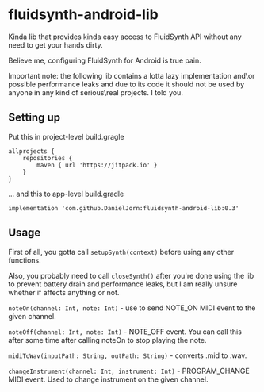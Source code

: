# fluidsynth-android-lib

Kinda lib that provides kinda easy access to FluidSynth API without any need to get your hands dirty.

Believe me, configuring FluidSynth for Android is true pain.

Important note: the following lib contains a lotta lazy implementation and\or possible performance leaks and due to its code it should not be used by anyone in any kind of serious\real projects. I told you.

## Setting up

Put this in project-level build.gragle

```
allprojects {
    repositories {
        maven { url 'https://jitpack.io' }
    }
}
```

... and this to app-level build.gradle

```
implementation 'com.github.DanielJorn:fluidsynth-android-lib:0.3'
```

## Usage

First of all, you gotta call ```setupSynth(context)``` before using any other functions.

Also, you probably need to call ```closeSynth()``` after you're done using the lib to prevent battery drain and performance leaks, but I am really unsure whether if affects anything or not.

```noteOn(channel: Int, note: Int)``` - use to send NOTE_ON MIDI event to the given channel.

```noteOff(channel: Int, note: Int)``` - NOTE_OFF event. You can call this after some time after calling noteOn to stop playing the note.

```midiToWav(inputPath: String, outPath: String)``` - converts .mid to .wav. 

```changeInstrument(channel: Int, instrument: Int)``` - PROGRAM_CHANGE MIDI event. Used to change instrument on the given channel.
